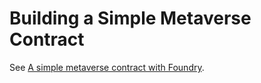 # Building a Simple Metaverse Contract

See [A simple metaverse contract with Foundry](https://docs.chainstack.com/tutorials/harmony/simple-metaverse-contract-with-foundry).
